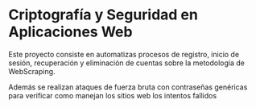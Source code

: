 # Criptografía y Seguridad en Aplicaciones Web


Este proyecto consiste en automatizas procesos de registro, inicio de sesión, recuperación y eliminación de cuentas sobre la metodología de WebScraping.

Además se realizan ataques de fuerza bruta con contraseñas genéricas para verificar como manejan los sitios web los intentos fallidos 
